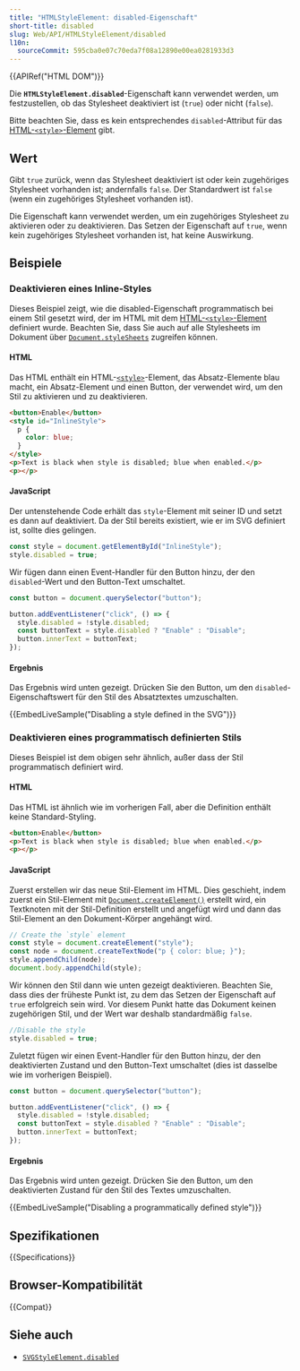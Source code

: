 ```yaml
---
title: "HTMLStyleElement: disabled-Eigenschaft"
short-title: disabled
slug: Web/API/HTMLStyleElement/disabled
l10n:
  sourceCommit: 595cba0e07c70eda7f08a12890e00ea0281933d3
---
```


{{APIRef("HTML DOM")}}

Die **`HTMLStyleElement.disabled`**-Eigenschaft kann verwendet werden, um festzustellen, ob das Stylesheet deaktiviert ist (`true`) oder nicht (`false`).

Bitte beachten Sie, dass es kein entsprechendes `disabled`-Attribut für das [HTML-`<style>`-Element](/de/docs/Web/HTML/Element/style) gibt.

## Wert

Gibt `true` zurück, wenn das Stylesheet deaktiviert ist oder kein zugehöriges Stylesheet vorhanden ist; andernfalls `false`.
Der Standardwert ist `false` (wenn ein zugehöriges Stylesheet vorhanden ist).

Die Eigenschaft kann verwendet werden, um ein zugehöriges Stylesheet zu aktivieren oder zu deaktivieren.
Das Setzen der Eigenschaft auf `true`, wenn kein zugehöriges Stylesheet vorhanden ist, hat keine Auswirkung.

## Beispiele

### Deaktivieren eines Inline-Styles

Dieses Beispiel zeigt, wie die disabled-Eigenschaft programmatisch bei einem Stil gesetzt wird, der im HTML mit dem [HTML-`<style>`-Element](/de/docs/Web/HTML/Element/style) definiert wurde.
Beachten Sie, dass Sie auch auf alle Stylesheets im Dokument über [`Document.styleSheets`](/de/docs/Web/API/Document/styleSheets) zugreifen können.

#### HTML

Das HTML enthält ein HTML-[`<style>`](/de/docs/Web/HTML/Element/style)-Element, das Absatz-Elemente blau macht, ein Absatz-Element und einen Button, der verwendet wird, um den Stil zu aktivieren und zu deaktivieren.

```html
<button>Enable</button>
<style id="InlineStyle">
  p {
    color: blue;
  }
</style>
<p>Text is black when style is disabled; blue when enabled.</p>
<p></p>
```

#### JavaScript

Der untenstehende Code erhält das `style`-Element mit seiner ID und setzt es dann auf deaktiviert.
Da der Stil bereits existiert, wie er im SVG definiert ist, sollte dies gelingen.

```js
const style = document.getElementById("InlineStyle");
style.disabled = true;
```

Wir fügen dann einen Event-Handler für den Button hinzu, der den `disabled`-Wert und den Button-Text umschaltet.

```js
const button = document.querySelector("button");

button.addEventListener("click", () => {
  style.disabled = !style.disabled;
  const buttonText = style.disabled ? "Enable" : "Disable";
  button.innerText = buttonText;
});
```

#### Ergebnis

Das Ergebnis wird unten gezeigt.
Drücken Sie den Button, um den `disabled`-Eigenschaftswert für den Stil des Absatztextes umzuschalten.

{{EmbedLiveSample("Disabling a style defined in the SVG")}}

### Deaktivieren eines programmatisch definierten Stils

Dieses Beispiel ist dem obigen sehr ähnlich, außer dass der Stil programmatisch definiert wird.

#### HTML

Das HTML ist ähnlich wie im vorherigen Fall, aber die Definition enthält keine Standard-Styling.

```html
<button>Enable</button>
<p>Text is black when style is disabled; blue when enabled.</p>
<p></p>
```

#### JavaScript

Zuerst erstellen wir das neue Stil-Element im HTML.
Dies geschieht, indem zuerst ein Stil-Element mit [`Document.createElement()`](/de/docs/Web/API/Document/createElement) erstellt wird, ein Textknoten mit der Stil-Definition erstellt und angefügt wird und dann das Stil-Element an den Dokument-Körper angehängt wird.

```js
// Create the `style` element
const style = document.createElement("style");
const node = document.createTextNode("p { color: blue; }");
style.appendChild(node);
document.body.appendChild(style);
```

Wir können den Stil dann wie unten gezeigt deaktivieren.
Beachten Sie, dass dies der früheste Punkt ist, zu dem das Setzen der Eigenschaft auf `true` erfolgreich sein wird.
Vor diesem Punkt hatte das Dokument keinen zugehörigen Stil, und der Wert war deshalb standardmäßig `false`.

```js
//Disable the style
style.disabled = true;
```

Zuletzt fügen wir einen Event-Handler für den Button hinzu, der den deaktivierten Zustand und den Button-Text umschaltet (dies ist dasselbe wie im vorherigen Beispiel).

```js
const button = document.querySelector("button");

button.addEventListener("click", () => {
  style.disabled = !style.disabled;
  const buttonText = style.disabled ? "Enable" : "Disable";
  button.innerText = buttonText;
});
```

#### Ergebnis

Das Ergebnis wird unten gezeigt.
Drücken Sie den Button, um den deaktivierten Zustand für den Stil des Textes umzuschalten.

{{EmbedLiveSample("Disabling a programmatically defined style")}}

## Spezifikationen

{{Specifications}}

## Browser-Kompatibilität

{{Compat}}

## Siehe auch

- [`SVGStyleElement.disabled`](/de/docs/Web/API/SVGStyleElement/disabled)
